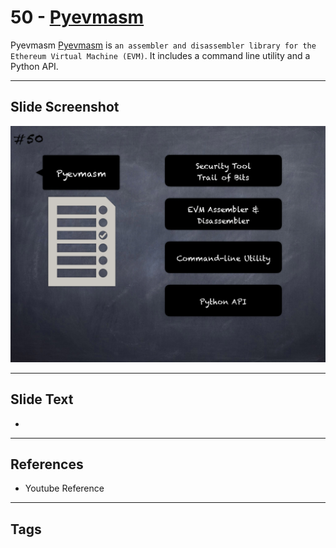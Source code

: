 
# 50 - [Pyevmasm](./Pyevmasm.md)

Pyevmasm [Pyevmasm](https://github.com/crytic/pyevmasm) is `an assembler and disassembler library for the Ethereum Virtual Machine (EVM)`. It includes a command line utility and a Python API.




___
## Slide Screenshot
![050.png](../../images/6.%20Audit%20Techniques%20and%20Tools%20101/050.png)
___
## Slide Text
- 
___
## References
- Youtube Reference
___
## Tags
